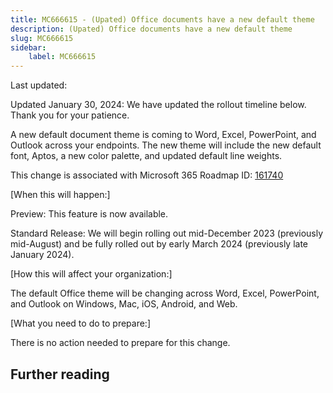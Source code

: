 ```yaml
---
title: MC666615 - (Upated) Office documents have a new default theme
description: (Upated) Office documents have a new default theme
slug: MC666615
sidebar:
    label: MC666615
---
```



Last updated: 

<p>Updated January 30, 2024: We have updated the rollout timeline below. Thank you for your patience.</p><p>A new default document theme is coming to Word, Excel, PowerPoint, and Outlook across your endpoints. The new theme will include the new default font, Aptos, a new color palette, and updated default line weights.</p><p>This change is associated with Microsoft 365 Roadmap ID: <a href="https://www.microsoft.com/microsoft-365/roadmap?rtc=1%26filters=&amp;searchterms=161740" target="_blank">161740</a></p><p>[When this will happen:]</p><p>Preview: This feature is now available.</p><p>Standard Release: We will begin rolling out mid-December 2023 (previously mid-August) and be fully rolled out by early March 2024 (previously late January 2024).</p><p>[How this will affect your organization:]</p><p>The default Office theme will be changing across Word, Excel, PowerPoint, and Outlook on Windows, Mac, iOS, Android, and Web.</p><p>[What you need to do to prepare:]</p><p>There is no action needed to prepare for this change.</p>

## Further reading

